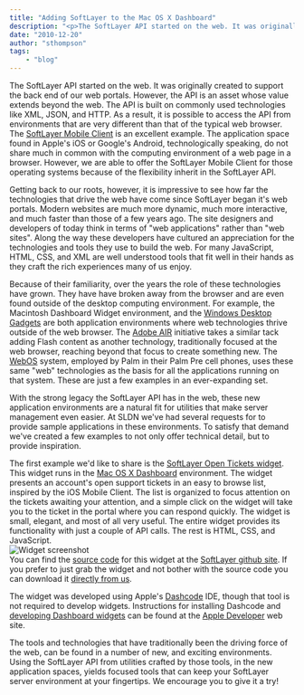 ```yaml
---
title: "Adding SoftLayer to the Mac OS X Dashboard"
description: "<p>The SoftLayer API started on the web. It was originally created to support the back end of our web portals. However, "
date: "2010-12-20"
author: "sthompson"
tags:
    - "blog"
---
```


<p>The SoftLayer API started on the web. It was originally created to support the back end of our web portals. However, the API is an asset whose value extends beyond the web. The API is built on commonly used technologies like XML, JSON, and HTTP. As a result, it is possible to access the API from environments that are very different than that of the typical web browser. The <a href="http://www.softlayer.com/resources/mobile-apps/">SoftLayer Mobile Client</a> is an excellent example. The application space found in Apple's iOS or Google's Android, technologically speaking, do not share much in common with the computing environment of a web page in a browser. However, we are able to offer the SoftLayer Mobile Client for those operating systems because of the flexibility inherit in the SoftLayer API. </p>
<p>Getting back to our roots, however, it is impressive to see how far the technologies that drive the web have come since SoftLayer began it's web portals. Modern websites are much more dynamic, much more interactive, and much faster than those of a few years ago. The site designers and developers of today think in terms of "web applications" rather than "web sites". Along the way these developers have cultured an appreciation for the technologies and tools they use to build the web. For many JavaScript, HTML, CSS, and XML are well understood tools that fit well in their hands as they craft the rich experiences many of us enjoy.</p>
<p>Because of their familiarity, over the years the role of these technologies have grown. They have have broken away from the browser and are even found outside of the desktop computing environment. For example, the Macintosh Dashboard Widget environment, and the <a href="http://windows.microsoft.com/en-US/windows/downloads/personalize/gadgets">Windows Desktop Gadgets</a> are both application environments where web technologies thrive outside of the web browser. The <a href="http://www.adobe.com/products/air/">Adobe AIR</a> initiative takes a similar tack adding Flash content as another technology, traditionally focused at the web browser, reaching beyond that focus to create something new. The <a href="http://www.palm.com">WebOS</a> system, employed by Palm in their Palm Pre cell phones, uses these same "web" technologies as the basis for all the applications running on that system. These are just a few examples in an ever-expanding set. </p>
<p>With the strong legacy the SoftLayer API has in the web, these new application environments are a natural fit for utilities that make server management even easier. At SLDN we've had several requests for to provide sample applications in these environments. To satisfy that demand we've created a few examples to not only offer technical detail, but to provide inspiration. </p>
<p>The first example we'd like to share is the <a href="https://github.com/softlayer/DashboardWidgets">SoftLayer Open Tickets widget</a>. This widget runs in the <a href="http://support.apple.com/kb/HT2492">Mac OS X Dashboard</a> environment. The widget presents an account's open support tickets in an easy to browse list, inspired by the iOS Mobile Client. The list is organized to focus attention on the tickets awaiting your attention, and a simple click on the widget will take you to the ticket in the portal where you can respond quickly. The widget is small, elegant, and most of all very useful. The entire widget provides its functionality with just a couple of API calls.  The rest is HTML, CSS, and JavaScript.<br />
<img src="/sites/default/files/images/TicketsWidgetScreenshot.png" alt="Widget screenshot" /><br />
You can find the <a href="https://github.com/softlayer/DashboardWidgets">source code</a>  for  this widget at the <a href="http://github.com/softlayer">SoftLayer github site</a>.  If you prefer to just grab the widget and not bother with the source code you can download it <a href="images/SoftLayerOpenTickets.wdgt.zip">directly from us</a>.</p>
<p>The widget was developed using Apple's <a href="http://developer.apple.com/library/mac/#documentation/AppleApplications/Conceptual/Dashcode_UserGuide/Contents/Resources/en.lproj/Introduction/Introduction.html">Dashcode</a> IDE, though that tool is not required to develop widgets. Instructions for installing Dashcode and <a href="http://developer.apple.com/library/safari/#referencelibrary/GettingStarted/GS_DashboardWidget/index.html">developing Dashboard widgets</a> can be found at the <a href="http://developer.apple.com">Apple Developer</a> web site.</p>
<p>The tools and technologies that have traditionally been the driving force of the web, can be found in a number of new, and exciting environments. Using the SoftLayer API from utilities crafted by those tools, in the new application spaces, yields focused tools that can keep your SoftLayer server environment at your fingertips. We encourage you to give it a try!</p>

